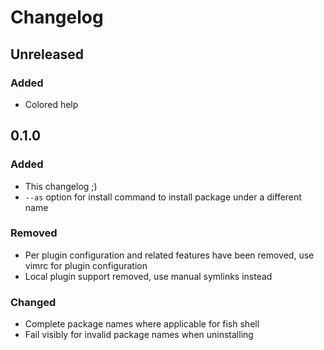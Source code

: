 # Changelog

<!-- Based on https://keepachangelog.com/en/1.0.0/ -->

## Unreleased

### Added
- Colored help

## 0.1.0

### Added
- This changelog ;)
- `--as` option for install command to install package under a different name

### Removed
- Per plugin configuration and related features have been removed, use vimrc for plugin configuration
- Local plugin support removed, use manual symlinks instead

### Changed
- Complete package names where applicable for fish shell
- Fail visibly for invalid package names when uninstalling
